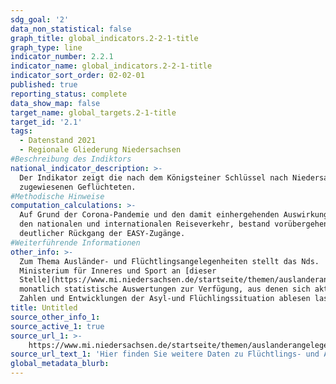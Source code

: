 ```yaml
---
sdg_goal: '2'
data_non_statistical: false
graph_title: global_indicators.2-2-1-title
graph_type: line
indicator_number: 2.2.1
indicator_name: global_indicators.2-2-1-title
indicator_sort_order: 02-02-01
published: true
reporting_status: complete
data_show_map: false
target_name: global_targets.2-1-title
target_id: '2.1'
tags:
  - Datenstand 2021
  - Regionale Gliederung Niedersachsen
#Beschreibung des Indiktors
national_indicator_description: >-
  Der Indikator zeigt die nach dem Königsteiner Schlüssel nach Niedersachsen
  zugewiesenen Geflüchteten.
#Methodische Hinweise
computation_calculations: >-
  Auf Grund der Corona-Pandemie und den damit einhergehenden Auswirkungen auf
  den nationalen und internationalen Reiseverkehr, bestand vorübergehend ein
  deutlicher Rückgang der EASY-Zugänge.
#Weiterführende Informationen
other_info: >-
  Zum Thema Ausländer- und Flüchtlingsangelegenheiten stellt das Nds.
  Ministerium für Inneres und Sport an [dieser
  Stelle](https://www.mi.niedersachsen.de/startseite/themen/auslanderangelegenheiten/zahlen_daten_fakten/statistische_daten/lagebilder-zu-fluechlings--und-auslaenderangelegenheiten-164283.html)
  monatlich statistische Auswertungen zur Verfügung, aus denen sich aktuelle
  Zahlen und Entwicklungen der Asyl-und Flüchlingssituation ablesen lassen.
title: Untitled
source_other_info_1:
source_active_1: true
source_url_1: >-
    https://www.mi.niedersachsen.de/startseite/themen/auslanderangelegenheiten/zahlen_daten_fakten/statistische_daten/lagebilder-zu-fluechlings--und-auslaenderangelegenheiten-164283.html
source_url_text_1: 'Hier finden Sie weitere Daten zu Flüchtlings- und Ausländerangelegenheiten'
global_metadata_blurb:
---
```

